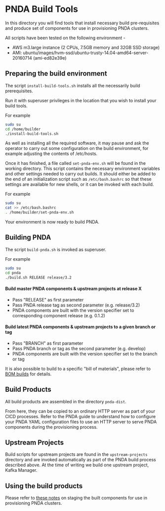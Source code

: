 # PNDA Build Tools

In this directory you will find tools that install necessary build pre-requisites and produce set of components for use in provisioning PNDA clusters.

All scripts have been tested on the following environment -

- AWS m3.large instance (2 CPUs, 7.5GB memory and 32GB SSD storage)
- AMI: ubuntu/images/hvm-ssd/ubuntu-trusty-14.04-amd64-server-20160714 (ami-ed82e39e)

## Preparing the build environment

The script ```install-build-tools.sh``` installs all the necessarily build prerequisites.

Run it with superuser privileges in the location that you wish to install your build tools.

For example

```sh
sudo su
cd /home/builder
./install-build-tools.sh
```

As well as installing all the required software, it may pause and ask the operator to carry out some configuration on the build environment, for example adjusting the contents of /etc/hosts.

Once it has finished, a file called ```set-pnda-env.sh``` will be found in the working directory. This script contains the necessary environment variables and other settings needed to carry out builds. It should either be added to the end of an initialization script such as ```/etc/bash.bashrc``` so that these settings are available for new shells, or it can be invoked with each build. 

For example

```sh
sudo su
cat >> /etc/bash.bashrc
. /home/builder/set-pnda-env.sh
```

Your environment is now ready to build PNDA.

## Building PNDA

The script ```build-pnda.sh``` is invoked as superuser. 

For example

```sh
sudo su
cd pnda
./build.sh RELEASE release/3.2
```

#### Build master PNDA components & upstream projects at release X
- Pass "RELEASE" as first parameter
- Pass PNDA release tag as second parameter (e.g. release/3.2)
- PNDA components are built with the version specifier set to corresponding component release (e.g. 0.1.2)

#### Build latest PNDA components & upstream projects to a given branch or tag
- Pass "BRANCH" as first parameter
- Pass PNDA branch or tag as the second parameter (e.g. develop)
- PNDA components are built with the version specifier set to the branch or tag

It is also possible to build to a specific "bill of materials", please refer to [BOM builds](docs/ADVANCED.md) for details.

## Build Products

All build products are assembled in the directory ```pnda-dist```.

From here, they can be copied to an ordinary HTTP server as part of your CICD processes. Refer to the PNDA guide to understand how to configure your PNDA YAML configuration files to use an HTTP server to serve PNDA components during the provisioning process.

## Upstream Projects

Build scripts for upstream projects are found in the ```upstream-projects``` directory and are invoked automatically as part of the PNDA build process described above. At the time of writing we build one upstream project, Kafka Manager.

## Using the build products

Please refer to [these notes](docs/PACKAGE_SERVER.md) on staging the built components for use in provisioning PNDA clusters.
